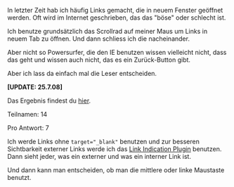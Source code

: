 <!--
.. title: Umfrage: Links im Blog
.. slug: 466-umfrage-links-im-blog
.. date: 2008-07-24 18:58:43
.. tags: In eigener Sache
.. description: 
.. type: text
-->

In letzter Zeit hab ich häufig Links gemacht, die in neuem Fenster geöffnet werden.
Oft wird im Internet geschrieben, das das "böse" oder schlecht ist.
<!-- TEASER_END -->

Ich benutze grundsätzlich das Scrollrad auf meiner Maus um Links in neuem Tab zu öffnen.
Und dann schliess ich die nacheinander.

Aber nicht so Powersurfer, die den IE benutzen wissen vielleicht nicht, dass das geht und wissen auch nicht, das es ein Zurück-Button gibt.

Aber ich lass da einfach mal die Leser entscheiden.

**[UPDATE: 25.7.08]**

Das Ergebnis findest du [hier](http://davidak.de/blog/?page_id=7).

Teilnamen: 14

Pro Antwort: 7

Ich werde Links ohne `target="_blank"` benutzen und zur besseren Sichtbarkeit externer Links werde ich das [Link Indication Plugin](http://sw-guide.de/wordpress/plugins/link-indication/) benutzen.
Dann sieht jeder, was ein externer und was ein interner Link ist.

Und dann kann man entscheiden, ob man die mittlere oder linke Maustaste benutzt.
